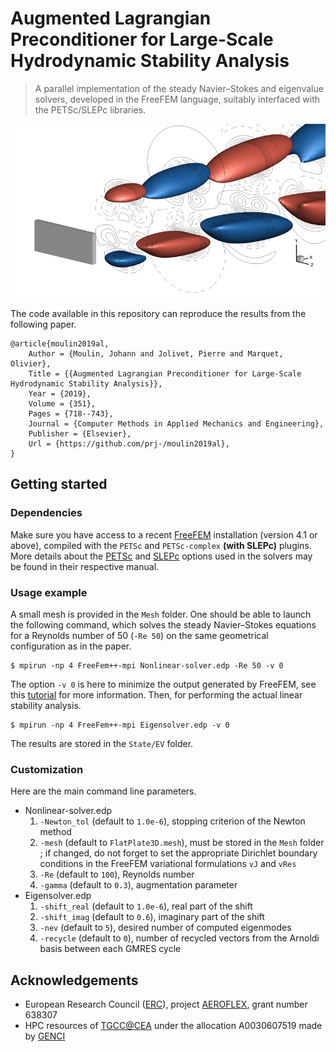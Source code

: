 # Augmented Lagrangian Preconditioner for Large-Scale Hydrodynamic Stability Analysis

> A parallel implementation of the steady Navier–Stokes and eigenvalue solvers, developed in the FreeFEM language, suitably interfaced with the PETSc/SLEPc libraries.

![](header.png)

The code available in this repository can reproduce the results from the following paper.
```
@article{moulin2019al,
    Author = {Moulin, Johann and Jolivet, Pierre and Marquet, Olivier},
    Title = {{Augmented Lagrangian Preconditioner for Large-Scale Hydrodynamic Stability Analysis}},
    Year = {2019},
    Volume = {351},
    Pages = {718--743},
    Journal = {Computer Methods in Applied Mechanics and Engineering},
    Publisher = {Elsevier},
    Url = {https://github.com/prj-/moulin2019al},
}
```

## Getting started
### Dependencies
Make sure you have access to a recent [FreeFEM](https://freefem.org/) installation (version 4.1 or above), compiled with the `PETSc` and `PETSc-complex` **(with SLEPc)** plugins. More details about the [PETSc](https://www.mcs.anl.gov/petsc/petsc-current/docs/manual.pdf) and [SLEPc](http://slepc.upv.es/documentation/slepc.pdf) options used in the solvers may be found in their respective manual.
### Usage example
A small mesh is provided in the `Mesh` folder. One should be able to launch the following command, which solves the steady Navier–Stokes equations for a Reynolds number of 50 (`-Re 50`) on the same geometrical configuration as in the paper.
```
$ mpirun -np 4 FreeFem++-mpi Nonlinear-solver.edp -Re 50 -v 0
```
The option `-v 0` is here to minimize the output generated by FreeFEM, see this [tutorial](http://jolivet.perso.enseeiht.fr/FreeFem-tutorial/#pf1c) for more information. Then, for performing the actual linear stability analysis.
```
$ mpirun -np 4 FreeFem++-mpi Eigensolver.edp -v 0
```
The results are stored in the `State/EV` folder.
### Customization
Here are the main command line parameters.

* Nonlinear-solver.edp
    1. `-Newton_tol` (default to `1.0e-6`), stopping criterion of the Newton method
    3. `-mesh` (default to `FlatPlate3D.mesh`), must be stored in the `Mesh` folder ; if changed, do not forget to set the appropriate Dirichlet boundary conditions in the FreeFEM variational formulations `vJ` and `vRes`
    4. `-Re` (default to `100`), Reynolds number
    5. `-gamma` (default to `0.3`), augmentation parameter
* Eigensolver.edp
    1. `-shift_real` (default to `1.0e-6`), real part of the shift
    2. `-shift_imag` (default to `0.6`), imaginary part of the shift
    3. `-nev` (default to `5`), desired number of computed eigenmodes
    4. `-recycle` (default to `0`), number of recycled vectors from the Arnoldi basis between each GMRES cycle

## Acknowledgements
* European Research Council ([ERC](https://erc.europa.eu/)), project [AEROFLEX](https://w3.onera.fr/erc-aeroflex/home), grant number 638307
* HPC resources of [TGCC@CEA](http://www-hpc.cea.fr/index-en.htm) under the allocation A0030607519 made by [GENCI](http://www.genci.fr/en)
